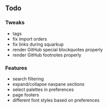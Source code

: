 ## Todo

### Tweaks
- tags
- fix import orders
- fix links during squarkup
- render GitHub special blockquotes properly
- render GitHub footnotes properly

### Features
- search filtering
- expand/collapse navpane sections
- select palettes in preferences
- page footers
- different font styles based on preferences
